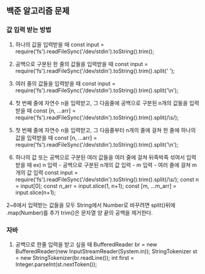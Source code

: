 ## 백준 알고리즘 문제

### 값 입력 받는 방법

1. 하나의 값을 입력받을 때
   const input = require('fs').readFileSync('/dev/stdin').toString().trim();

2. 공백으로 구분된 한 줄의 값들을 입력받을 때
   const input = require('fs').readFileSync('/dev/stdin').toString().trim().split(' ');

3. 여러 줄의 값들을 입력받을 때
   const input = require('fs').readFileSync('/dev/stdin').toString().trim().split('\n');

4. 첫 번째 줄에 자연수 n을 입력받고, 그 다음줄에 공백으로 구분된 n개의 값들을 입력받을 때
   const [n, ...arr] = require('fs').readFileSync('/dev/stdin').toString().trim().split(/\s/);

5. 첫 번째 줄에 자연수 n을 입력받고, 그 다음줄부터 n개의 줄에 걸쳐 한 줄에 하나의 값을 입력받을 때
   const [n, ...arr] = require('fs').readFileSync('/dev/stdin').toString().trim().split('\n');

6. 하나의 값 또는 공백으로 구분된 여러 값들을 여러 줄에 걸쳐 뒤죽박죽 섞여서 입력받을 때
   ex) n 입력 - 공백으로 구분된 n개의 값 입력 - m 입력 - 여러 줄에 걸쳐 m개의 값 입력
   const input = require('fs').readFileSync('/dev/stdin').toString().trim().split(/\s/);
   const n = input[0];
   const n_arr = input.slice(1, n+1);
   const [m, ...m_arr] = input.slice(n+1);

2~6에서 입력받는 값들을 모두 String에서 Number로 바꾸려면 split()뒤에 .map(Number)를 추가
trim()은 문자열 양 끝의 공백을 제거한다.

### 자바

1. 공백으로 한줄 입력을 받고 싶을 때
   BufferedReader br = new BufferedReader(new InputStreamReader(System.in));
   StringTokenizer st = new StringTokenizer(br.readLine());
   int first = Integer.parseInt(st.nextToken());
